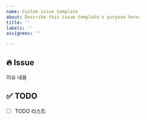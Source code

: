 ```yaml
---
name: Custom issue template
about: Describe this issue template's purpose here.
title: ''
labels: ''
assignees: ''

---
```


## 🔥 Issue
이슈 내용

## ✅ TODO
- [ ] TODO 리스트

